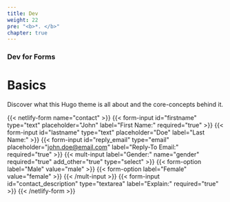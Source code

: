 ```yaml
---
title: Dev
weight: 22
pre: "<b>*. </b>"
chapter: true
---
```


### Dev for Forms

# Basics

Discover what this Hugo theme is all about and the core-concepts behind it.

{{< netlify-form name="contact" >}}
  {{< form-input id="firstname" type="text" placeholder="John" label="First Name:" required="true" >}}
  {{< form-input id="lastname" type="text" placeholder="Doe" label="Last Name:" >}}
  {{< form-input id="reply_email" type="email" placeholder="john.doe@email.com" label="Reply-To Email:" required="true" >}}
  {{< mult-input label="Gender:" name="gender" required="true" add_other="true" type="select" >}}
    {{< form-option label="Male" value="male" >}}
    {{< form-option label="Female" value="female" >}}
  {{< /mult-input >}}
  {{< form-input id="contact_description" type="textarea" label="Explain:" required="true" >}}
{{< /netlify-form >}}

<script>
  const handleSubmit = (event) => {
  event.preventDefault();

  const myForm = event.target;
  const formData = new FormData(myForm);
  
  fetch("/", {
    method: "POST",
    headers: { "Content-Type": "application/x-www-form-urlencoded" },
    body: new URLSearchParams(formData).toString(),
  })
    .then(() => console.log("Form successfully submitted"))
    .catch((error) => alert(error));
};

document
  .querySelector("form")
  .addEventListener("submit", handleSubmit);
</script>